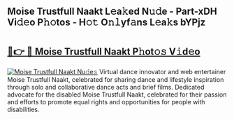 ## Moise Trustfull Naakt L𝚎a𝚔ed N𝚞𝚍e - Part-xDH Vi𝚍𝚎o P𝚑𝚘tos - H𝚘𝚝 O𝚗𝚕yf𝚊ns L𝚎a𝚔s bYPjz

# <h2><a href="http://kf7b44.oniu.top/?m=Moise+Trustfull+Naakt">🔗👉 🔴 Moise Trustfull Naakt P𝚑ot𝚘𝚜 V𝚒d𝚎o</a></h2>

[![Moise Trustfull Naakt Nu𝚍e𝚜](https://i.imgur.com/0qMVB7G.gif)](http://kf7b44.oniu.top/?m=Moise+Trustfull+Naakt)
Virtual dance innovator and web entertainer Moise Trustfull Naakt, celebrated for sharing dance and lifestyle inspiration through solo and collaborative dance acts and brief films. Dedicated advocate for the disabled Moise Trustfull Naakt, celebrated for their passion and efforts to promote equal rights and opportunities for people with disabilities.  
